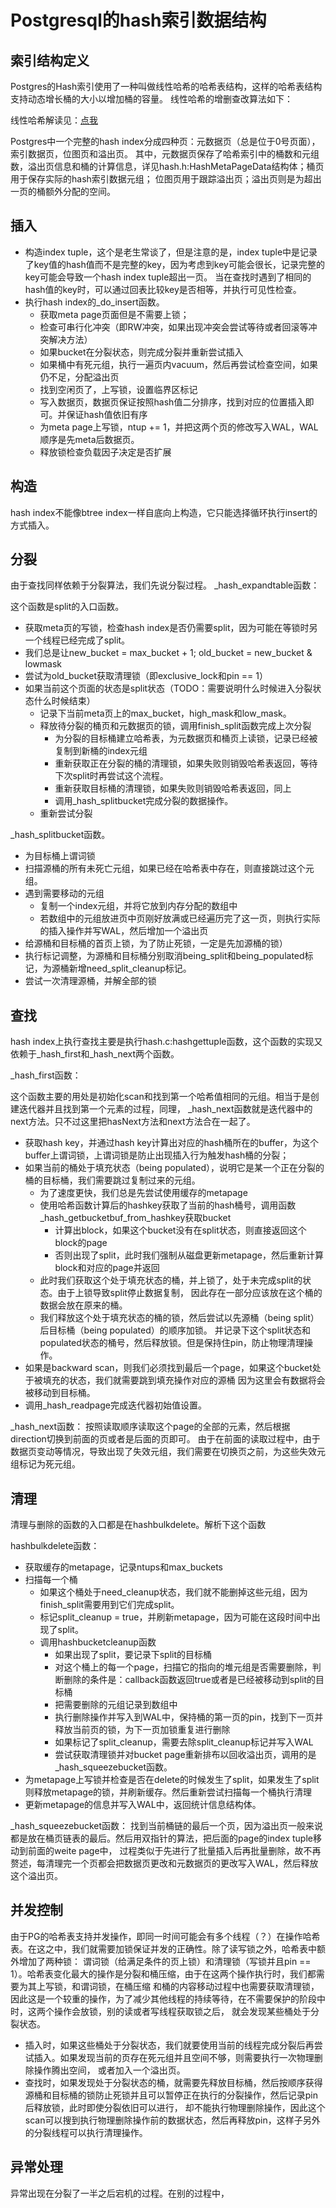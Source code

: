# Postgresql的hash索引数据结构

## 索引结构定义

Postgres的Hash索引使用了一种叫做线性哈希的哈希表结构，这样的哈希表结构支持动态增长桶的大小以增加桶的容量。
线性哈希的增删查改算法如下：

线性哈希解读见：[点我](https://xubo123.github.io/2017/12/10/%E7%BA%BF%E6%80%A7%E5%93%88%E5%B8%8C/)

Postgres中一个完整的hash index分成四种页：元数据页（总是位于0号页面），索引数据页，位图页和溢出页。
其中，元数据页保存了哈希索引中的桶数和元组数，溢出页信息和桶的计算信息，详见hash.h:HashMetaPageData结构体；桶页用于保存实际的hash索引数据元组；
位图页用于跟踪溢出页；溢出页则是为超出一页的桶额外分配的空间。

## 插入

- 构造index tuple，这个是老生常谈了，但是注意的是，index tuple中是记录了key值的hash值而不是完整的key，因为考虑到key可能会很长，记录完整的key可能会导致一个hash index tuple超出一页。
当在查找时遇到了相同的hash值的key时，可以通过回表比较key是否相等，并执行可见性检查。
- 执行hash index的_do_insert函数。
  - 获取meta page页面但是不需要上锁；
  - 检查可串行化冲突（即RW冲突，如果出现冲突会尝试等待或者回滚等冲突解决方法）
  - 如果bucket在分裂状态，则完成分裂并重新尝试插入
  - 如果桶中有死元组，执行一遍页内vacuum，然后再尝试检查空间，如果仍不足，分配溢出页
  - 找到空闲页了，上写锁，设置临界区标记
  - 写入数据页，数据页保证按照hash值二分排序，找到对应的位置插入即可。并保证hash值依旧有序
  - 为meta page上写锁，ntup += 1，并把这两个页的修改写入WAL，WAL顺序是先meta后数据页。
  - 释放锁检查负载因子决定是否扩展

## 构造

hash index不能像btree index一样自底向上构造，它只能选择循环执行insert的方式插入。

## 分裂

由于查找同样依赖于分裂算法，我们先说分裂过程。
_hash_expandtable函数：

这个函数是split的入口函数。

- 获取meta页的写锁，检查hash index是否仍需要split，因为可能在等锁时另一个线程已经完成了split。
- 我们总是让new_bucket = max_bucket + 1; old_bucket = new_bucket & lowmask
- 尝试为old_bucket获取清理锁（即exclusive_lock和pin == 1）
- 如果当前这个页面的状态是split状态（TODO：需要说明什么时候进入分裂状态什么时候结束）
  - 记录下当前meta页上的max_bucket，high_mask和low_mask。
  - 释放待分裂的桶页和元数据页的锁，调用finish_split函数完成上次分裂
    - 为分裂的目标桶建立哈希表，为元数据页和桶页上读锁，记录已经被复制到新桶的index元组
    - 重新获取正在分裂的桶的清理锁，如果失败则销毁哈希表返回，等待下次split时再尝试这个流程。
    - 重新获取目标桶的清理锁，如果失败则销毁哈希表返回，同上
    - 调用_hash_splitbucket完成分裂的数据操作。
  - 重新尝试分裂
  
_hash_splitbucket函数。

- 为目标桶上谓词锁
- 扫描源桶的所有未死亡元组，如果已经在哈希表中存在，则直接跳过这个元组。
- 遇到需要移动的元组
  - 复制一个index元组，并将它放到内存分配的数组中
  - 若数组中的元组放进页中页刚好放满或已经遍历完了这一页，则执行实际的插入操作并写WAL，然后增加一个溢出页
- 给源桶和目标桶的首页上锁，为了防止死锁，一定是先加源桶的锁）
- 执行标记调整，为源桶和目标桶分别取消being_split和being_populated标记，为源桶新增need_split_cleanup标记。
- 尝试一次清理源桶，并解全部的锁

## 查找

hash index上执行查找主要是执行hash.c:hashgettuple函数，这个函数的实现又依赖于_hash_first和_hash_next两个函数。

_hash_first函数：

这个函数主要的用处是初始化scan和找到第一个哈希值相同的元组。相当于是创建迭代器并且找到第一个元素的过程，同理，
_hash_next函数就是迭代器中的next方法。只不过这里把hasNext方法和next方法合在一起了。

- 获取hash key，并通过hash key计算出对应的hash桶所在的buffer，为这个buffer上谓词锁，上谓词锁是防止出现插入行为触发hash桶的分裂；
- 如果当前的桶处于填充状态（being populated），说明它是某一个正在分裂的桶的目标桶，我们需要跳过复制过来的元组。
  - 为了速度更快，我们总是先尝试使用缓存的metapage
  - 使用哈希函数计算后的hashkey获取了当前的hash桶号，调用函数_hash_getbucketbuf_from_hashkey获取bucket
    - 计算出block，如果这个bucket没有在split状态，则直接返回这个block的page
    - 否则出现了split，此时我们强制从磁盘更新metapage，然后重新计算block和对应的page并返回
  - 此时我们获取这个处于填充状态的桶，并上锁了，处于未完成split的状态。由于上锁导致split停止数据复制，
    因此存在一部分应该放在这个桶的数据会放在原来的桶。
  - 我们释放这个处于填充状态的桶的锁，然后尝试以先源桶（being split）后目标桶（being populated）的顺序加锁。
    并记录下这个split状态和populated状态的桶号，然后释放锁。但是保持住pin，防止物理清理操作。
- 如果是backward scan，则我们必须找到最后一个page，如果这个bucket处于被填充的状态，我们就需要跳到填充操作对应的源桶
  因为这里会有数据将会被移动到目标桶。
- 调用_hash_readpage完成迭代器初始值设置。

_hash_next函数：
按照读取顺序读取这个page的全部的元素，然后根据direction切换到前面的页或者是后面的页即可。
由于在前面的读取过程中，由于数据页变动等情况，导致出现了失效元组，我们需要在切换页之前，为这些失效元组标记为死元组。

## 清理

清理与删除的函数的入口都是在hashbulkdelete。解析下这个函数

hashbulkdelete函数：

- 获取缓存的metapage，记录ntups和max_buckets
- 扫描每一个桶
  - 如果这个桶处于need_cleanup状态，我们就不能删掉这些元组，因为finish_split需要用到它们完成split。
  - 标记split_cleanup = true，并刷新metapage，因为可能在这段时间中出现了split。
  - 调用hashbucketcleanup函数
    - 如果出现了split，要记录下split的目标桶
    - 对这个桶上的每一个page，扫描它的指向的堆元组是否需要删除，判断删除的条件是：callback函数返回true或者是已经被移动到split的目标桶
    - 把需要删除的元组记录到数组中
    - 执行删除操作并写入到WAL中，保持桶的第一页的pin，找到下一页并释放当前页的锁，为下一页加锁重复进行删除
    - 如果标记了split_cleanup，需要去除split_cleanup标记并写入WAL
    - 尝试获取清理锁并对bucket page重新排布以回收溢出页，调用的是_hash_squeezebucket函数。
- 为metapage上写锁并检查是否在delete的时候发生了split，如果发生了split则释放metapage的锁，并刷新缓存。然后重新尝试扫描每一个桶执行清理
- 更新metapage的信息并写入WAL中，返回统计信息结构体。

_hash_squeezebucket函数：
找到当前桶链的最后一个页，因为溢出页一般来说都是放在桶页链表的最后。然后用双指针的算法，把后面的page的index tuple移动到前面的weite page中，
过程类似于先进行了批量插入后再批量删除，故不再赘述，每清理完一个页都会把数据页更改和元数据页的更改写入WAL，然后释放这个溢出页。

## 并发控制

由于PG的哈希表支持并发操作，即同一时间可能会有多个线程（？）在操作哈希表。在这之中，我们就需要加锁保证并发的正确性。除了读写锁之外，哈希表中额外增加了两种锁：
谓词锁（给满足条件的页上锁）和清理锁（写锁并且pin == 1）。哈希表变化最大的操作是分裂和桶压缩，由于在这两个操作执行时，我们都需要为其上写锁，和谓词锁，在桶压缩
和桶的内容移动过程中也需要获取清理锁，因此这是一个较重的操作，为了减少其他线程的持续等待，在不需要保护的阶段中时，这两个操作会放锁，别的读或者写线程获取锁之后，
就会发现某些桶处于分裂状态。
- 插入时，如果这些桶处于分裂状态，我们就要使用当前的线程完成分裂后再尝试插入。如果发现当前的页存在死元组并且空间不够，则需要执行一次物理删除操作腾出空间，
  或者加入一个溢出页。
- 查找时，如果发现处于分裂状态的桶，就需要先释放目标桶，然后按顺序获得源桶和目标桶的锁防止死锁并且可以暂停正在执行的分裂操作，然后记录pin后释放锁，此时即使分裂依旧可以进行，
  却不能执行物理删除操作，因此这个scan可以搜到执行物理删除操作前的数据状态，然后再释放pin，这样子另外的分裂线程可以执行清理操作。

## 异常处理

异常出现在分裂了一半之后宕机的过程。在别的过程中，
